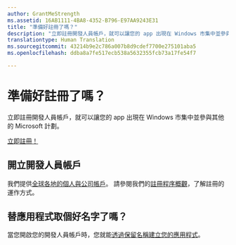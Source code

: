 ```yaml
---
author: GrantMeStrength
ms.assetid: 16AB1111-4BA8-4352-B796-E97AA9243E31
title: "準備好註冊了嗎？"
description: "立即註冊開發人員帳戶，就可以讓您的 app 出現在 Windows 市集中並參與其他的 Microsoft 計劃。"
translationtype: Human Translation
ms.sourcegitcommit: 43214b9e2c786a007b8d9cdef7700e275101aba5
ms.openlocfilehash: ddba8a7fe517ecb538a5632355fcb73a17fe54f7

---
```

# 準備好註冊了嗎？

立即註冊開發人員帳戶，就可以讓您的 app 出現在 Windows 市集中並參與其他的 Microsoft 計劃。

[立即註冊！](http://go.microsoft.com/fwlink/p/?LinkId=615100)

## 開立開發人員帳戶

我們提供[全球各地的個人與公司帳戶](../publish/account-types-locations-and-fees.md)。 請參閱我們的[註冊程序概觀](../publish/opening-a-developer-account.md)，了解註冊的運作方式。

## 替應用程式取個好名字了嗎？

當您開啟您的開發人員帳戶時，您就能[透過保留名稱建立您的應用程式](https://msdn.microsoft.com/library/windows/apps/JJ657967)。




<!--HONumber=Aug16_HO3-->


